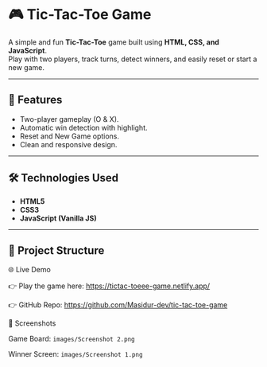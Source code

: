 # 🎮 Tic-Tac-Toe Game

A simple and fun **Tic-Tac-Toe** game built using **HTML, CSS, and JavaScript**.  
Play with two players, track turns, detect winners, and easily reset or start a new game.  

---

## 🚀 Features
- Two-player gameplay (O & X).
- Automatic win detection with highlight.
- Reset and New Game options.
- Clean and responsive design.

---

## 🛠️ Technologies Used
- **HTML5**
- **CSS3**
- **JavaScript (Vanilla JS)**

---

## 📂 Project Structure


🌐 Live Demo

👉 Play the game here: https://tictac-toeee-game.netlify.app/

👉 GitHub Repo: https://github.com/Masidur-dev/tic-tac-toe-game


📸 Screenshots

Game Board: `images/Screenshot 2.png`

Winner Screen: `images/Screenshot 1.png `

